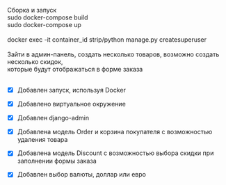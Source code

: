 Сборка и запуск<br>
sudo docker-compose build<br>
sudo docker-compose up<br>
<br>
docker exec -it container_id strip/python manage.py createsuperuser<br>
<br>
Зайти в админ-панель, создать несколько товаров, возможно создать несколько скидок, <br>
которые будут отображаться в форме заказа <br>
<br>
- [x] Добавлен запуск, используя Docker<br>
- [x] Добавлено виртуальное окружение<br>
- [x] Добавлен django-admin<br>
- [x] Добавлена модель Order и корзина покупателя с возможностью удаления товара<br>
- [x] Добавлена модель Discount с возможностью выбора скидки при заполнении формы заказа<br>
- [x] Добавлен выбор валюты, доллар или евро<br>


